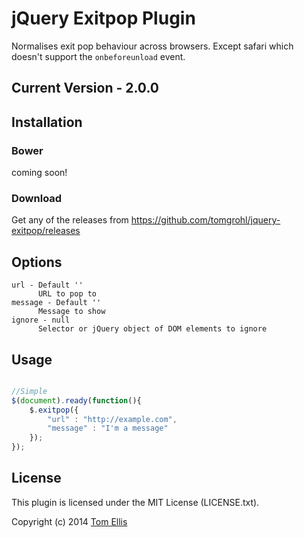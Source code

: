 # jQuery Exitpop Plugin

Normalises exit pop behaviour across browsers. Except safari which doesn't support the `onbeforeunload` event.

## Current Version - 2.0.0

## Installation


### Bower

coming soon!

### Download

Get any of the releases from https://github.com/tomgrohl/jquery-exitpop/releases


## Options

	url - Default ''
	      URL to pop to
	message - Default ''
	      Message to show
	ignore - null
	      Selector or jQuery object of DOM elements to ignore

## Usage

```javascript

//Simple
$(document).ready(function(){
    $.exitpop({
        "url" : "http://example.com",
        "message" : "I'm a message"
    });
});
```

## License

This plugin is licensed under the MIT License (LICENSE.txt).

Copyright (c) 2014 [Tom Ellis](http://www.webmuse.co.uk)